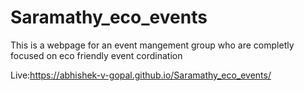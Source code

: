 # Saramathy_eco_events

This is a webpage for an event mangement group who are completly focused on eco friendly event cordination

Live:https://abhishek-v-gopal.github.io/Saramathy_eco_events/
